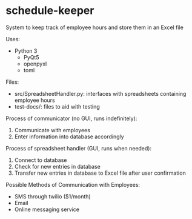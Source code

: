 # schedule-keeper
System to keep track of employee hours and store them in an Excel file

Uses:
* Python 3
  * PyQt5
  * openpyxl
  * toml

Files:
* src/SpreadsheetHandler.py: interfaces with spreadsheets containing employee hours
* test-docs/: files to aid with testing

Process of communicator (no GUI, runs indefinitely):
1. Communicate with employees
2. Enter information into database accordingly

Process of spreadsheet handler (GUI, runs when needed):
1. Connect to database
2. Check for new entries in database
3. Transfer new entries in database to Excel file after user confirmation

Possible Methods of Communication with Employees:
* SMS through twilio ($1/month)
* Email
* Online messaging service

